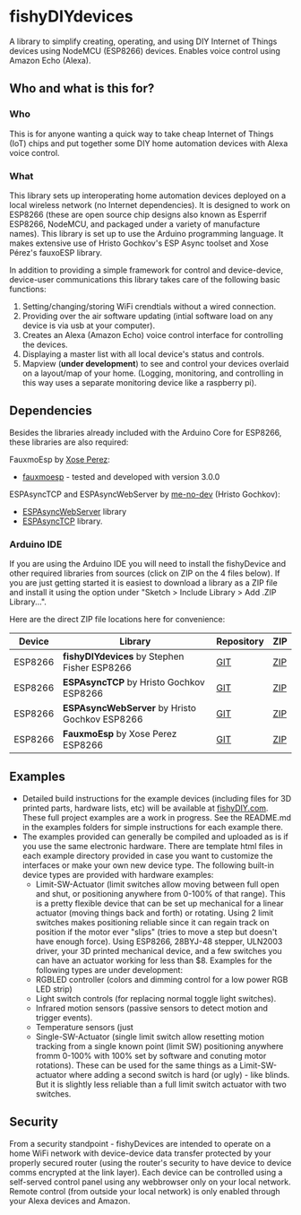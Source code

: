 # fishyDIYdevices
A library to simplify creating, operating, and using DIY Internet of Things devices using NodeMCU (ESP8266) devices. Enables voice control using Amazon Echo (Alexa).

## Who and what is this for?
### Who 
This is for anyone wanting a quick way to take cheap Internet of Things (IoT) chips and put together some DIY home automation devices with Alexa voice control.

### What
This library sets up interoperating home automation devices deployed on a local wireless network (no Internet dependencies). It is designed to work on ESP8266 (these are open source chip designs also known as Esperrif ESP8266, NodeMCU, and packaged under a variety of manufacture names). This library is set up to use the Arduino programming language. It makes extensive use of Hristo Gochkov's ESP Async toolset and Xose Pérez's fauxoESP library.

In addition to providing a simple framework for control and device-device, device-user communications this library takes care of the following basic functions:
 1) Setting/changing/storing WiFi crendtials without a wired connection.
 2) Providing over the air software updating (intial software load on any device is via usb at your computer).
 3) Creates an Alexa (Amazon Echo) voice control interface for controlling the devices.
 4) Displaying a master list with all local device's status and controls. 
 5) Mapview (**under development**) to see and control your devices overlaid on a layout/map of your home. (Logging, monitoring, and controlling in this way uses a separate monitoring device like a raspberry pi).
 
## Dependencies

Besides the libraries already included with the Arduino Core for ESP8266, these libraries are also required:

FauxmoEsp by [Xose Perez](http://tinkerman.cat/):
* [fauxmoesp](https://bitbucket.org/xoseperez/fauxmoesp) - tested and developed with version 3.0.0

ESPAsyncTCP and ESPAsyncWebServer by [me-no-dev](https://github.com/me-no-dev) (Hristo Gochkov):
* [ESPAsyncWebServer](https://github.com/me-no-dev/ESPAsyncWebServer) library
* [ESPAsyncTCP](https://github.com/me-no-dev/ESPAsyncTCP) library.

### Arduino IDE

If you are using the Arduino IDE you will need to install the fishyDevice and other required libraries from sources (click on ZIP on the 4 files below). If you are just getting started it is easiest to download a library as a ZIP file and install it using the option under "Sketch > Include Library > Add .ZIP Library...".

Here are the direct ZIP file locations here for convenience:

|Device|Library|Repository|ZIP|
|-|-|-|-|
|ESP8266|**fishyDIYdevices** by Stephen Fisher ESP8266|[GIT](https://github.com/sefisher/fishyDIYdevices)|[ZIP](https://github.com/sefisher/fishyDIYdevices/archive/Main.zip)|
|ESP8266|**ESPAsyncTCP** by Hristo Gochkov ESP8266|[GIT](https://github.com/me-no-dev/ESPAsyncTCP)|[ZIP](https://github.com/me-no-dev/ESPAsyncTCP/archive/master.zip)|
|ESP8266|**ESPAsyncWebServer** by Hristo Gochkov ESP8266|[GIT](https://github.com/me-no-dev/ESPAsyncWebServer)|[ZIP](https://github.com/me-no-dev/AsyncTCP/archive/master.zip)|
|ESP8266|**FauxmoEsp** by Xose Perez ESP8266|[GIT](https://github.com/simap/fauxmoesp)|[ZIP](https://github.com/simap/fauxmoesp/archive/master.zip)|

## Examples
* Detailed build instructions for the example devices (including files for 3D printed parts, hardware lists, etc) will be available at [fishyDIY.com](http://fishydiy.com/). These full project examples are a work in progress. See the README.md in the examples folders for simple instructions for each example there.
* The examples provided can generally be compiled and uploaded as is if you use the same electronic hardware. There are template html files in each example directory provided in case you want to customize the interfaces or make your own new device type. 
The following built-in device types are provided with hardware examples:
    - Limit-SW-Actuator (limit switches allow moving between full open and shut, or positioning anywhere from 0-100% of that range). This is a pretty flexible device that can be set up mechanical for a linear actuator (moving things back and forth) or rotating.  Using 2 limit switches makes positioning reliable since it can regain track on position if the motor ever "slips" (tries to move a step but doesn't have enough force). Using ESP8266, 28BYJ-48 stepper, ULN2003 driver, your 3D printed mechanical device, and a few switches you can have an actuator working for less than $8.
Examples for the following types are under development:
    - RGBLED controller (colors and dimming control for a low power RGB LED strip)
    - Light switch controls (for replacing normal toggle light switches).
    - Infrared motion sensors (passive sensors to detect motion and trigger events).
    - Temperature sensors (just
    - Single-SW-Actuator (single limit switch allow resetting motion tracking from a single known point (limit SW) positioning anywhere fromm 0-100% with 100% set by software and conuting motor rotations). These can be used for the same things as a Limit-SW-actuator where adding a second switch is hard (or ugly) - like blinds. But it is slightly less reliable than a full limit switch actuator with two switches. 

## Security
From a security standpoint - fishyDevices are intended to operate on a home WiFi network with device-device data transfer protected by your properly secured router (using the router's security to have device to device comms encrypted at the link layer). Each device can be controlled using a self-served control panel using any webbrowser only on your local network. Remote control (from outside your local network) is only enabled through your Alexa devices and Amazon.
